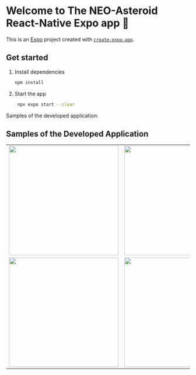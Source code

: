 # Welcome to The NEO-Asteroid React-Native Expo app 👋

This is an [Expo](https://expo.dev) project created with [`create-expo-app`](https://www.npmjs.com/package/create-expo-app).

## Get started

1. Install dependencies

   ```bash
   npm install
   ```

2. Start the app

   ```bash
    npx expo start --clear
   ```

Samples of the developed application:

## Samples of the Developed Application

<table>
  <tr>
    <td><img src="https://github.com/user-attachments/assets/c289b367-8507-4046-98d6-1cca45fd00cf" width="300"/></td>
    <td><img src="https://github.com/user-attachments/assets/4bfb29b7-e653-41fe-ba65-defba6103b4c" width="300"/></td>
  </tr>
  <tr>
    <td><img src="https://github.com/user-attachments/assets/d7791b61-a1f0-4849-941d-cf06252a1112" width="300"/></td>
    <td><img src="https://github.com/user-attachments/assets/dc6ef349-894a-4bba-93aa-43b84c7e4bc1" width="300"/></td>
  </tr>
</table>



